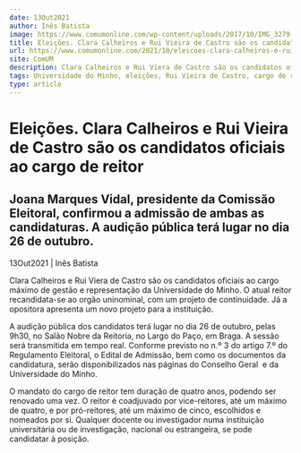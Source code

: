 ```yaml
---
date: 13Out2021
author: Inês Batista
image: https://www.comumonline.com/wp-content/uploads/2017/10/IMG_3279-T55-1500x1000.jpg
title: Eleições. Clara Calheiros e Rui Vieira de Castro são os candidatos oficiais ao cargo de reitor
url: https://www.comumonline.com/2021/10/eleicoes-clara-calheiros-e-rui-vieira-de-castro-sao-os-candidatos-oficiais-ao-cargo-de-reitor/
site: ComUM
description: Clara Calheiros e Rui Viera de Castro são os candidatos oficiais ao cargo de reitor da UMinho. A audição pública terá lugar no dia 26 de outubro.
tags: Universidade do Minho, eleições, Rui Vieira de Castro, cargo de reitor, Clara Calheiros, audição pública, admissão oficial
type: article
---
```



# Eleições. Clara Calheiros e Rui Vieira de Castro são os candidatos oficiais ao cargo de reitor

## Joana Marques Vidal, presidente da Comissão Eleitoral, confirmou a admissão de ambas as candidaturas. A audição pública terá lugar no dia 26 de outubro.

13Out2021 | Inês Batista

Clara Calheiros e Rui Viera de Castro são os candidatos oficiais ao cargo máximo de gestão e representação da Universidade do Minho. O atual reitor recandidata-se ao orgão uninominal, com um projeto de continuidade. Já a opositora apresenta um novo projeto para a instituição.

A audição pública dos candidatos terá lugar no dia 26 de outubro, pelas 9h30, no Salão Nobre da Reitoria, no Largo do Paço, em Braga. A sessão será transmitida em tempo real. Conforme previsto no n.º 3 do artigo 7.º do Regulamento Eleitoral, o Edital de Admissão, bem como os documentos da candidatura, serão disponibilizados nas páginas do Conselho Geral  e da Universidade do Minho.

O mandato do cargo de reitor tem duração de quatro anos, podendo ser renovado uma vez. O reitor é coadjuvado por vice-reitores, até um máximo de quatro, e por pró-reitores, até um máximo de cinco, escolhidos e nomeados por si. Qualquer docente ou investigador numa instituição universitária ou de investigação, nacional ou estrangeira, se pode candidatar à posição.

